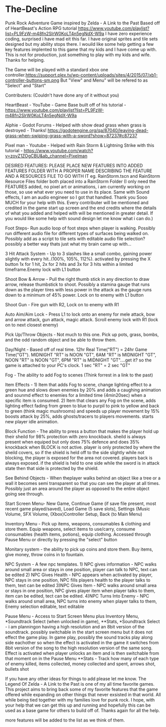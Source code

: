 # The-Decline
Punk Rock Adventure Game inspired by  Zelda - A Link to the Past
Based off of HeartBeast's Action RPG tutorial https://www.youtube.com/playlist?list=PL9FzW-m48fn2SlrW0KoLT4n5egNdX-W9a
I have zero experience coding, surprised i have mad eit this far. I have original sprites and tile sets designed but my ability stops there.
I wouild like some help getting a few key features implented to this game that my kids and I have come up with. 
This is not for production, just something to play with my kids and wife. 
Thanks for helping.

The Game will be played with a standard xbox one controller.https://support.plex.tv/wp-content/uploads/sites/4/2015/07/xb1-controller-buttons-sm.png But "View" and Menu" will be refered to as "Select" and "Start"

Contributers: (Couldn't have done any of it without you)

HeartBeast - YouTube - Game Base built off of his tutorial - https://www.youtube.com/playlist?list=PL9FzW-m48fn2SlrW0KoLT4n5egNdX-W9a

Alphie - Godot Forums - Helped with show dead grass when grass is destroyed - Thanks! https://godotengine.org/qa/87040/leaving-dead-grass-when-swiping-grass-with-a-sword?show=87237#c87237

Pixel man - Youtube - Helped with Rain Storm & Lightning Strike with this tutorial - https://www.youtube.com/watch?v=zovZ1ZOgCBU&ab_channel=Pixelman





DESIRED FEATURES: PLEASE PLACE NEW FEATURES INTO ADDED FEATURES FOLDER WITH A PROPER NAME DESCRIBING THE FEATURE AND A RESOURCES FILE TO GO WITH IT eg. RainStorm.tscn and                         RainStorm Resource Files folder both placed into a RainStorm Folder
                  (I only need the FEATURES added, no pixel art or animations, i am currently working on those, so use what ever you need to use in its place. Same with Sound                      effects, I am an audio engineer so I got that handled. Thank you Sooo MUCH for your help with this. Every contributer will be mentioned and credited in the                      game start up screen and the end credits where the details of what you added and helped with will be mentioned in greater detail. If you would like some help                        with sound design let me know what i can do.) 

Foot Steps-               Run audio loop of foot steps when player is walking. Possibly run different audio file for different types of surfaces being walked on. Possibly add as                           a script to tile sets with editable audio file selection? possibly a better way thats just what my brain came up with...

3 Hit Attack System -     Up to 3 slashes like a small combo, gaining power slightly with every hit..(100%, 105%, 112%). activated by pressing the X button 1x for 1 hit, 2x                               for 2 hits and 3x for 3 hits within a limited timeframe.Enemy lock with L1 button

Shoot Bow & Arrow -       Pull the right thumb stick in any direction to draw arrow, release thumbstick to shoot. Possibly a stamina gauge that runs down as the player tires                               with less power in the attack as the gauge runs down to a minimum of 45% power. Lock on to enemy with L1 button

Shoot Gun -               Fire gun with R2, Lock on to enemy with R1 

Auto Aim/Aim Lock -       Press L1 to lock onto an enemy for mele attack, bow and arrow attack, gun attack, magic attack. Scroll enemy lock with R1 (lock on to next closest                               enemy)   

Pick Up/Throw Objects -   Not much to this one. Pick up pots, grass, bombs, and the odd random object and be able to throw them.

Day/Night -               Based off of real time. 12hr Real Time("RT") = 24hr Game Time("GT"). MIDNIGHT "RT" is NOON "GT", 6AM "RT" is MIDNIGHT "GT", NOON "RT" is NOON "GT", 6PM                           "RT" is MIDNIGHT "GT"....get it? so the game is attached to your PC's clock. 1 sec "RT" = 2 sec "GT"

Fog -                     The ability to add Fog to scenes (Think forrest in a link to the past)


Item Effects -            1) Item that adds Fog to scene, change lighting effect to a green hue and slows down enemies by 20% and adds a caughing animation and sounmd effect to enemies for a limited        time (4min20sec) when a specific item is consumed.
                          2) Item that clears any Fog on the scene, adds lighting effect fading from green to blue to purpil to pink to yellow and back to green (think magic                                  mushrooms) and speeds up player movement by 15% boosts attack by 25%, adds ghosts/tracers to players movements. starts new player idle animation.                        

Block Function -          The ability to press a button that makes the player hold up their sheild for 98% protection with zero knockback. sheild is always present when equiped                           but only does 75% defence and does 35% knockback when BLOCK is not active. player is only protected by where the sheild covers, so if the shield is                               held off to the side slightly while not blocking, the player is exposed for the area not covered. players back is always exposed. if the shield is                               held to one side while the sword is in attack state then that side is protected by the shield.

See Behind Objects -      When theplayer walks behind an object like a tree or a wall it becomes semi transparent so that you can see the player at all times. Possibly just an                             area around the player as opposed to the entire object going see through.

Start Screen Menu-            New Game, Continue Game (if save file present, most recent game played/saved), Load Game (5 save slots), Settings {Music Volume, SFX Volume,                                     (Xbox)Controller Setup, Back (to Main Menu)

Inventory Menu -        Pick up items, weapons, consumables & clothing and store them. Equip weapons, select items to use/carry, consume consumables (health items, potions),                             equip clothing. Accessed through Pause Menu or directly by pressing the "select" button

Monitary system -         the ability to pick up coins and store them. Buy items, give money, throw coins in to fountain.

NPC System -              A few npc templates. 1) NPC gives information -  NPC walks around small area or stays in one position, player can talk to NPC, text can be edited 
                                               2) NPC Gives Health -       NPC appears when activated by player, NPC stays in one position, NPC fills players health to the                                                                                  player talks to them, text can be edited 
                                               3)NPC Gives Item -          NPC walks around small area or stays in one position, NPC gives player item when player talks to them,                                                                            item can be edited, tect can be edited.
                                               4)NPC Turns Into Enemy -    NPC walks around small area, NPC turns into enemy when player talks to them, Enemy selection editable,                                                                            text editable
 
 Pause Menu -             Access to Start Screen Menu plus Inventory Menu, *Soundtrack Select (when unlocked in game), **Stats, 
 *Soundtrack Select -    i am planningon having a high resolution and an 8bit version of the soundtrack. possibly switchable in the start screen menu but it does not effect the                           game play. In game play, possibly the sound tracks play along side eachother so when the effect is activated in the game it switches from 8bit version                           of the song to the high resolution version of the same song. Effect is activated when player unlocks an item and is then switchable from that moment on                           in the Pause Menu
 **Stats  -               Track how many of each type of enemy killed, items collected, money collected and spent, arrows shot, bullets shot
 
 
 If you have any other ideas for things to add please let me know. The Legend Of Zelda - A Link to the Past is one of my all time favorite games. This project aims to bring back some of my favorite features that the game offered while expanding on other things that never exsisted in that world. All while being tied together with my families love for punk rock. I hope, with your help that we can get this up and running and hopefully this can be used as a base game for others to build off of. Thanks again for all the help.
 
 more features will be added to the list as we think of them.
 
